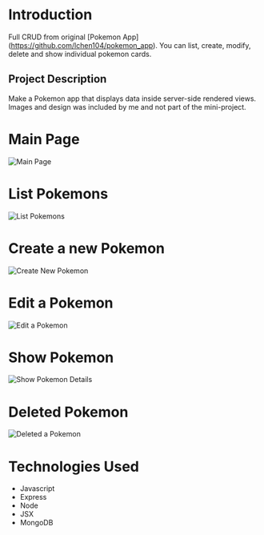 # Introduction
Full CRUD from original [Pokemon App] (https://github.com/lchen104/pokemon_app). You can list, create, modify, delete and show individual pokemon cards.

## Project Description
Make a Pokemon app that displays data inside server-side rendered views.
Images and design was included by me and not part of the mini-project.

# Main Page
![Main Page](images/mainpage.png)

# List Pokemons
![List Pokemons](images/listpokemons.png)

# Create a new Pokemon
![Create New Pokemon](images/createpokemon.png)

# Edit a Pokemon
![Edit a Pokemon](images/editpokemon.png)

# Show Pokemon
![Show Pokemon Details](images/showpokemon.png)

# Deleted Pokemon
![Deleted a Pokemon](images/deletedpokemon.png)

# Technologies Used
- Javascript
- Express
- Node
- JSX
- MongoDB